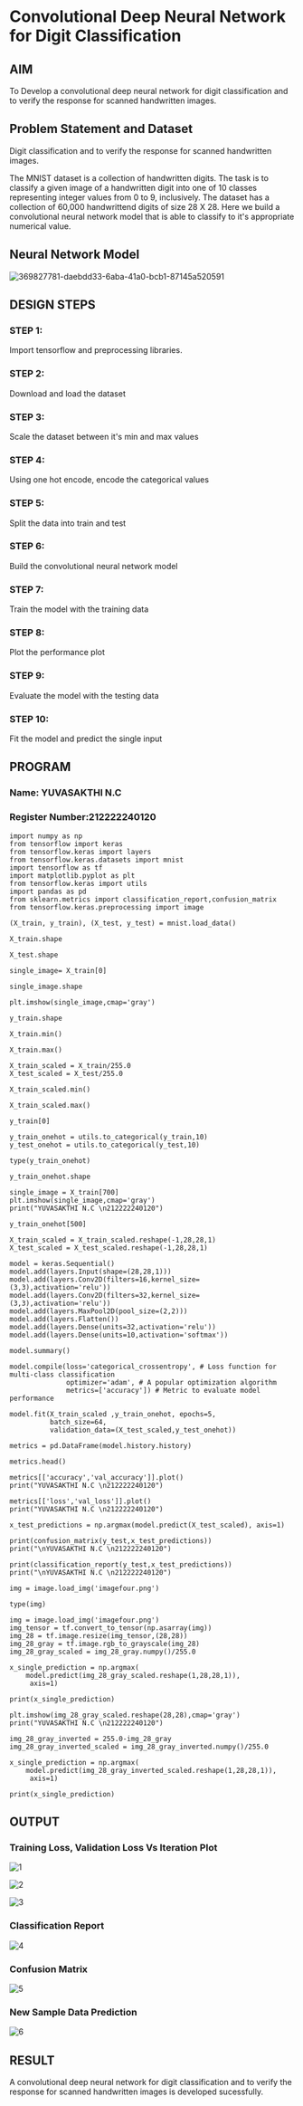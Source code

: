 # Convolutional Deep Neural Network for Digit Classification

## AIM

To Develop a convolutional deep neural network for digit classification and to verify the response for scanned handwritten images.

## Problem Statement and Dataset
Digit classification and to verify the response for scanned handwritten images.

The MNIST dataset is a collection of handwritten digits. The task is to classify a given image of a handwritten digit into one of 10 classes representing integer values from 0 to 9, inclusively. The dataset has a collection of 60,000 handwrittend digits of size 28 X 28. Here we build a convolutional neural network model that is able to classify to it's appropriate numerical value.
## Neural Network Model
![369827781-daebdd33-6aba-41a0-bcb1-87145a520591](https://github.com/user-attachments/assets/86314a03-26c6-41b8-b442-9e68ad2600f4)


## DESIGN STEPS

### STEP 1:
Import tensorflow and preprocessing libraries.

### STEP 2:
Download and load the dataset

### STEP 3:
Scale the dataset between it's min and max values

### STEP 4:
Using one hot encode, encode the categorical values

### STEP 5:
Split the data into train and test

### STEP 6:
Build the convolutional neural network model

### STEP 7:
Train the model with the training data

### STEP 8:
Plot the performance plot
### STEP 9:
Evaluate the model with the testing data

### STEP 10:
Fit the model and predict the single input

## PROGRAM

### Name: YUVASAKTHI N.C
### Register Number:212222240120
```
import numpy as np
from tensorflow import keras
from tensorflow.keras import layers
from tensorflow.keras.datasets import mnist
import tensorflow as tf
import matplotlib.pyplot as plt
from tensorflow.keras import utils
import pandas as pd
from sklearn.metrics import classification_report,confusion_matrix
from tensorflow.keras.preprocessing import image

(X_train, y_train), (X_test, y_test) = mnist.load_data()

X_train.shape

X_test.shape

single_image= X_train[0]

single_image.shape

plt.imshow(single_image,cmap='gray')

y_train.shape

X_train.min()

X_train.max()

X_train_scaled = X_train/255.0
X_test_scaled = X_test/255.0

X_train_scaled.min()

X_train_scaled.max()

y_train[0]

y_train_onehot = utils.to_categorical(y_train,10)
y_test_onehot = utils.to_categorical(y_test,10)

type(y_train_onehot)

y_train_onehot.shape

single_image = X_train[700]
plt.imshow(single_image,cmap='gray')
print("YUVASAKTHI N.C \n212222240120")

y_train_onehot[500]

X_train_scaled = X_train_scaled.reshape(-1,28,28,1)
X_test_scaled = X_test_scaled.reshape(-1,28,28,1)

model = keras.Sequential()
model.add(layers.Input(shape=(28,28,1)))
model.add(layers.Conv2D(filters=16,kernel_size=(3,3),activation='relu'))
model.add(layers.Conv2D(filters=32,kernel_size=(3,3),activation='relu'))
model.add(layers.MaxPool2D(pool_size=(2,2)))
model.add(layers.Flatten())
model.add(layers.Dense(units=32,activation='relu'))
model.add(layers.Dense(units=10,activation='softmax'))

model.summary()

model.compile(loss='categorical_crossentropy', # Loss function for multi-class classification
              optimizer='adam', # A popular optimization algorithm
              metrics=['accuracy']) # Metric to evaluate model performance

model.fit(X_train_scaled ,y_train_onehot, epochs=5,
          batch_size=64,
          validation_data=(X_test_scaled,y_test_onehot))

metrics = pd.DataFrame(model.history.history)

metrics.head()

metrics[['accuracy','val_accuracy']].plot()
print("YUVASAKTHI N.C \n212222240120")

metrics[['loss','val_loss']].plot()
print("YUVASAKTHI N.C \n212222240120")

x_test_predictions = np.argmax(model.predict(X_test_scaled), axis=1)

print(confusion_matrix(y_test,x_test_predictions))
print("\nYUVASAKTHI N.C \n212222240120")

print(classification_report(y_test,x_test_predictions))
print("\nYUVASAKTHI N.C \n212222240120")

img = image.load_img('imagefour.png')

type(img)

img = image.load_img('imagefour.png')
img_tensor = tf.convert_to_tensor(np.asarray(img))
img_28 = tf.image.resize(img_tensor,(28,28))
img_28_gray = tf.image.rgb_to_grayscale(img_28)
img_28_gray_scaled = img_28_gray.numpy()/255.0

x_single_prediction = np.argmax(
    model.predict(img_28_gray_scaled.reshape(1,28,28,1)),
     axis=1)

print(x_single_prediction)

plt.imshow(img_28_gray_scaled.reshape(28,28),cmap='gray')
print("YUVASAKTHI N.C \n212222240120")

img_28_gray_inverted = 255.0-img_28_gray
img_28_gray_inverted_scaled = img_28_gray_inverted.numpy()/255.0

x_single_prediction = np.argmax(
    model.predict(img_28_gray_inverted_scaled.reshape(1,28,28,1)),
     axis=1)

print(x_single_prediction)

```

## OUTPUT

### Training Loss, Validation Loss Vs Iteration Plot
![1](https://github.com/user-attachments/assets/905a2a4f-27fb-4662-8ab8-9f14dd4b5f43)

![2](https://github.com/user-attachments/assets/4cf98f57-845c-4c25-a762-bb536f5526c8)

![3](https://github.com/user-attachments/assets/9061a440-3f98-4d39-84f7-2fa29b279c2e)


### Classification Report

![4](https://github.com/user-attachments/assets/5db83f9c-189c-40c6-a768-15f74ddbd182)


### Confusion Matrix

![5](https://github.com/user-attachments/assets/e6e3bde9-5d0c-46e5-a82c-647b7357625d)



### New Sample Data Prediction

![6](https://github.com/user-attachments/assets/f63902a7-6a0e-4f19-8c63-6e8118d3d03b)


## RESULT
A convolutional deep neural network for digit classification and to verify the response for scanned handwritten images is developed sucessfully.
